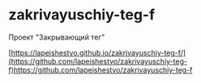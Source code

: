 # zakrivayuschiy-teg-f
Проект "Закрывающий тег"

[https://lapeishestvo.github.io/zakrivayuschiy-teg-f/](https://github.com/lapeishestvo/zakrivayuschiy-teg-f)https://github.com/lapeishestvo/zakrivayuschiy-teg-f
